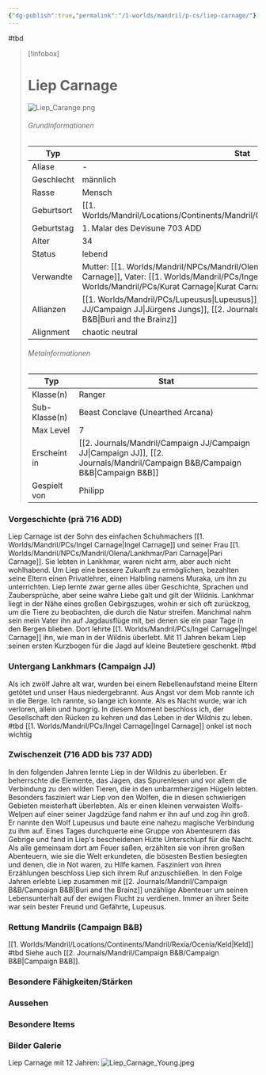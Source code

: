 ```yaml
---
{"dg-publish":true,"permalink":"/1-worlds/mandril/p-cs/liep-carnage/"}
---
```


#tbd


> [!infobox]
> # Liep Carnage
> ![Liep_Carange.png](/img/user/z_Attachments/Liep_Carange.png)
> ###### Grundinformationen
> Typ |  Stat |
> ---|---|
> Aliase | - |
> Geschlecht | männlich |
> Rasse | Mensch |
> Geburtsort | [[1. Worlds/Mandril/Locations/Continents/Mandril/Olena/Lankhmar/Lankhmar\|Lankhmar]] |
> Geburtstag | 1. Malar des Devisune 703 ADD |
> Alter | 34 |
> Status | lebend |
> Verwandte | Mutter: [[1. Worlds/Mandril/NPCs/Mandril/Olena/Lankhmar/Pari Carnage\|Pari Carnage]], Vater: [[1. Worlds/Mandril/PCs/Ingel Carnage\|Ingel Carnage]], Onkel: [[1. Worlds/Mandril/PCs/Kurat Carnage\|Kurat Carnage]], Gefährte: Lupeusus
> Allianzen | [[1. Worlds/Mandril/PCs/Lupeusus\|Lupeusus]], [[2. Journals/Mandril/Campaign JJ/Campaign JJ\|Jürgens Jungs]], [[2. Journals/Mandril/Campaign B&B/Campaign B&B\|Buri and the Brainz]]
> Alignment | chaotic neutral |
> ###### Metainformationen
> Typ |  Stat |
> ---|---|
> Klasse(n) | Ranger |
> Sub-Klasse(n) | Beast Conclave (Unearthed Arcana) |
> Max Level | 7 |
> Erscheint in | [[2. Journals/Mandril/Campaign JJ/Campaign JJ\|Campaign JJ]], [[2. Journals/Mandril/Campaign B&B/Campaign B&B\|Campaign B&B]] |
> Gespielt von | Philipp

### Vorgeschichte (prä 716 ADD)
Liep Carnage ist der Sohn des einfachen Schuhmachers [[1. Worlds/Mandril/PCs/Ingel Carnage\|Ingel Carnage]] und seiner Frau [[1. Worlds/Mandril/NPCs/Mandril/Olena/Lankhmar/Pari Carnage\|Pari Carnage]]. Sie lebten in Lankhmar, waren nicht arm, aber auch nicht wohlhabend. Um Liep eine bessere Zukunft zu ermöglichen, bezahlten seine Eltern einen Privatlehrer, einen Halbling namens Muraka, um ihn zu unterrichten. Liep lernte zwar gerne alles über Geschichte, Sprachen und Zaubersprüche, aber seine wahre Liebe galt und gilt der Wildnis. Lankhmar liegt in der Nähe eines großen Gebirgszuges, wohin er sich oft zurückzog, um die Tiere zu beobachten, die durch die Natur streifen. Manchmal nahm sein mein Vater ihn auf Jagdausflüge mit, bei denen sie ein paar Tage in den Bergen blieben. Dort lehrte [[1. Worlds/Mandril/PCs/Ingel Carnage\|Ingel Carnage]] ihn, wie man in der Wildnis überlebt. Mit 11 Jahren bekam Liep seinen ersten Kurzbogen für die Jagd auf kleine Beutetiere geschenkt. #tbd 

### Untergang Lankhmars (Campaign JJ)
Als ich zwölf Jahre alt war, wurden bei einem Rebellenaufstand meine Eltern getötet und unser Haus niedergebrannt. Aus Angst vor dem Mob rannte ich in die Berge. Ich rannte, so lange ich konnte. Als es Nacht wurde, war ich verloren, allein und hungrig. In diesem Moment beschloss ich, der Gesellschaft den Rücken zu kehren und das Leben in der Wildnis zu leben. #tbd [[1. Worlds/Mandril/PCs/Ingel Carnage\|Ingel Carnage]] onkel ist noch wichtig

### Zwischenzeit (716 ADD bis 737 ADD)
In den folgenden Jahren lernte Liep in der Wildnis zu überleben. Er beherrschte die Elemente, das Jagen, das Spurenlesen und vor allem die Verbindung zu den wilden Tieren, die in den unbarmherzigen Hügeln lebten. Besonders fasziniert war Liep von den Wolfen, die in diesen schwierigen Gebieten meisterhaft überlebten. Als er einen kleinen verwaisten Wolfs-Welpen auf einer seiner Jagdzüge fand nahm er ihn auf und zog ihn groß. Er nannte den Wolf Lupeusus und baute eine nahezu magische Verbindung zu ihm auf.  Eines Tages durchquerte eine Gruppe von Abenteurern das Gebrige und fand in Liep's bescheidenen Hütte Unterschlupf für die Nacht. Als alle gemeinsam dort am Feuer saßen, erzählten sie von ihren großen Abenteuern, wie sie die Welt erkundeten, die bösesten Bestien besiegten und denen, die in Not waren, zu Hilfe kamen. Fasziniert von ihren Erzählungen beschloss Liep sich ihrem Ruf anzuschließen. In den Folge Jahren erlebte Liep zusammen mit [[2. Journals/Mandril/Campaign B&B/Campaign B&B\|Buri and the Brainz]] unzählige Abenteuer um seinen Lebensunterhalt auf der ewigen Flucht zu verdienen. Immer an ihrer Seite war sein bester Freund und Gefährte, Lupeusus.

### Rettung Mandrils (Campaign B&B)
[[1. Worlds/Mandril/Locations/Continents/Mandril/Rexia/Ocenia/Keld\|Keld]] #tbd Siehe auch [[2. Journals/Mandril/Campaign B&B/Campaign B&B\|Campaign B&B]].

### Besondere Fähigkeiten/Stärken

### Aussehen

### Besondere Items

### Bilder Galerie
Liep Carnage mit 12 Jahren:
![Liep_Carnage_Young.jpeg](/img/user/z_Attachments/Liep_Carnage_Young.jpeg)